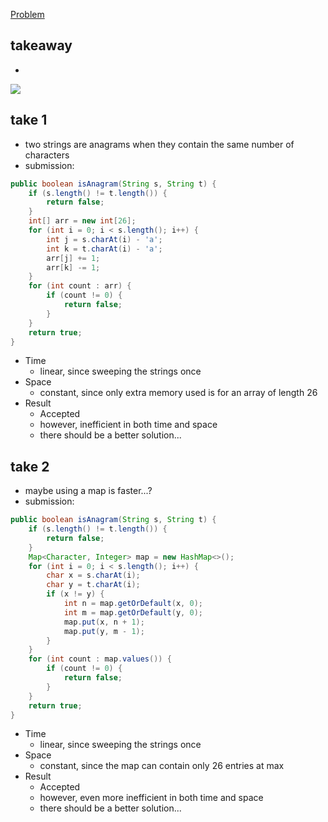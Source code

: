 [Problem](https://leetcode.com/problems/????)

## takeaway
- 

![](img.jpg)

## take 1
- two strings are anagrams when they contain the same number of characters
- submission:
```java
public boolean isAnagram(String s, String t) {
    if (s.length() != t.length()) {
        return false;
    }
    int[] arr = new int[26];
    for (int i = 0; i < s.length(); i++) {
        int j = s.charAt(i) - 'a';
        int k = t.charAt(i) - 'a';
        arr[j] += 1;
        arr[k] -= 1;
    }
    for (int count : arr) {
        if (count != 0) {
            return false;
        }
    }
    return true;
}
```
- Time
    - linear, since sweeping the strings once
- Space
    - constant, since only extra memory used is for an array of length 26
- Result
    - Accepted
    - however, inefficient in both time and space
    - there should be a better solution...

## take 2
- maybe using a map is faster...?
- submission:
```java
public boolean isAnagram(String s, String t) {
    if (s.length() != t.length()) {
        return false;
    }
    Map<Character, Integer> map = new HashMap<>();
    for (int i = 0; i < s.length(); i++) {
        char x = s.charAt(i);
        char y = t.charAt(i);
        if (x != y) {
            int n = map.getOrDefault(x, 0);
            int m = map.getOrDefault(y, 0);
            map.put(x, n + 1);
            map.put(y, m - 1);
        }
    }
    for (int count : map.values()) {
        if (count != 0) {
            return false;
        }
    }
    return true;
}
```
- Time
    - linear, since sweeping the strings once
- Space
    - constant, since the map can contain only 26 entries at max
- Result
    - Accepted
    - however, even more inefficient in both time and space
    - there should be a better solution...


